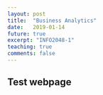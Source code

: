 ```yaml
---
layout: post
title:  "Business Analytics"
date:   2019-01-14
future: true
excerpt: "INFO2048-1"
teaching: true
comments: false
---
```


<h2> Test webpage </h2>
